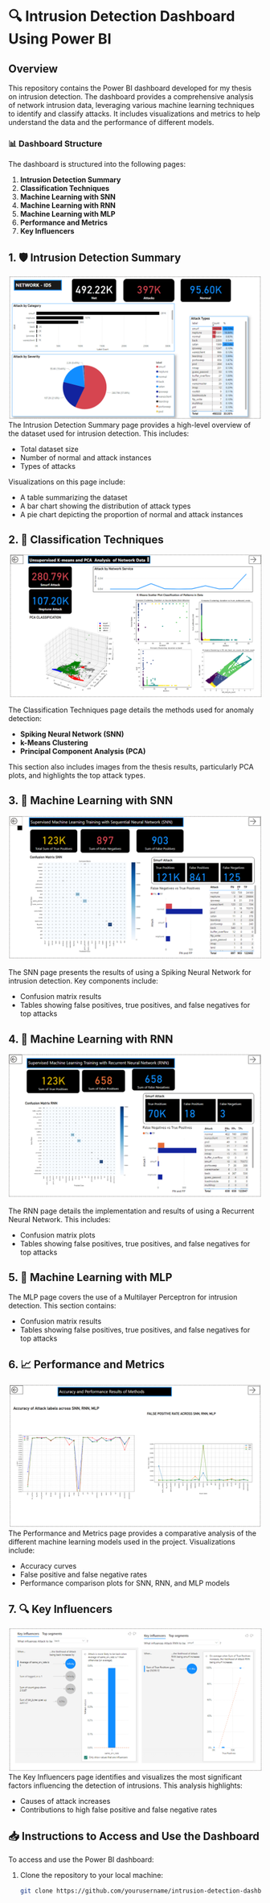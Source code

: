 # 🔍 Intrusion Detection Dashboard Using Power BI

## Overview
This repository contains the Power BI dashboard developed for my thesis on intrusion detection. The dashboard provides a comprehensive analysis of network intrusion data, leveraging various machine learning techniques to identify and classify attacks. It includes visualizations and metrics to help understand the data and the performance of different models.

### 📊 Dashboard Structure
The dashboard is structured into the following pages:

1. **Intrusion Detection Summary**
2. **Classification Techniques**
3. **Machine Learning with SNN**
4. **Machine Learning with RNN**
5. **Machine Learning with MLP**
6. **Performance and Metrics**
7. **Key Influencers**

## 1. 🛡️ Intrusion Detection Summary
![Intrusion Detection Summary](visuals/Exec_dashboards.png)
The Intrusion Detection Summary page provides a high-level overview of the dataset used for intrusion detection. This includes:
- Total dataset size
- Number of normal and attack instances
- Types of attacks

Visualizations on this page include:
- A table summarizing the dataset
- A bar chart showing the distribution of attack types
- A pie chart depicting the proportion of normal and attack instances

## 2. 🔬 Classification Techniques
![Classification Techniques](visuals/Classificatn_techniques.png)

The Classification Techniques page details the methods used for anomaly detection:
- **Spiking Neural Network (SNN)**
- **k-Means Clustering**
- **Principal Component Analysis (PCA)**

This section also includes images from the thesis results, particularly PCA plots, and highlights the top attack types.

## 3. 🧠 Machine Learning with SNN
![Machine Learning with SNN](visuals/ml_classification.png)

The SNN page presents the results of using a Spiking Neural Network for intrusion detection. Key components include:
- Confusion matrix results
- Tables showing false positives, true positives, and false negatives for top attacks

## 4. 🔄 Machine Learning with RNN

![Machine Learning with RNN](visuals/ml_rnn.png)

The RNN page details the implementation and results of using a Recurrent Neural Network. This includes:
- Confusion matrix plots
- Tables showing false positives, true positives, and false negatives for top attacks

## 5. 🤖 Machine Learning with MLP
The MLP page covers the use of a Multilayer Perceptron for intrusion detection. This section contains:
- Confusion matrix results
- Tables showing false positives, true positives, and false negatives for top attacks

## 6. 📈 Performance and Metrics
![Performance and Metrics](visuals/perf_.png)
The Performance and Metrics page provides a comparative analysis of the different machine learning models used in the project. Visualizations include:
- Accuracy curves
- False positive and false negative rates
- Performance comparison plots for SNN, RNN, and MLP models

## 7. 🔍 Key Influencers
![Key Influencers](visuals/key_indicators.png)
The Key Influencers page identifies and visualizes the most significant factors influencing the detection of intrusions. This analysis highlights:
- Causes of attack increases
- Contributions to high false positive and false negative rates

## 📥 Instructions to Access and Use the Dashboard
To access and use the Power BI dashboard:

1. Clone the repository to your local machine:
   ```sh
   git clone https://github.com/yourusername/intrusion-detection-dashboard.git
